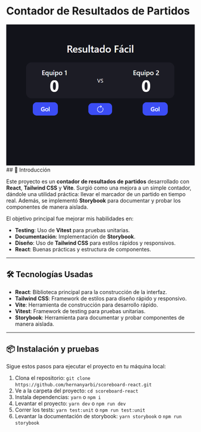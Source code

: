# Contador de Resultados de Partidos

<div align="center">
  <img src="./public/images/image.png" alt="Resultado Fácil" width="600">
</div>
## 🚀 Introducción

Este proyecto es un **contador de resultados de partidos** desarrollado con **React**, **Tailwind CSS** y **Vite**. Surgió como una mejora a un simple contador, dándole una utilidad práctica: llevar el marcador de un partido en tiempo real. Además, se implementó **Storybook** para documentar y probar los componentes de manera aislada.

El objetivo principal fue mejorar mis habilidades en:
- **Testing**: Uso de **Vitest** para pruebas unitarias.
- **Documentación**: Implementación de **Storybook**.
- **Diseño**: Uso de **Tailwind CSS** para estilos rápidos y responsivos.
- **React**: Buenas prácticas y estructura de componentes.

---

## 🛠️ Tecnologías Usadas

- **React**: Biblioteca principal para la construcción de la interfaz.
- **Tailwind CSS**: Framework de estilos para diseño rápido y responsivo.
- **Vite**: Herramienta de construcción para desarrollo rápido.
- **Vitest**: Framework de testing para pruebas unitarias.
- **Storybook**: Herramienta para documentar y probar componentes de manera aislada.

---

## 📦 Instalación y pruebas

Sigue estos pasos para ejecutar el proyecto en tu máquina local:

1. Clona el repositorio:
   `git clone https://github.com/hernanyarbi/scoreboard-react.git`
2. Ve a la carpeta del proyecto:
  `cd scoreboard-react`
3. Instala dependencias:
  `yarn` o `npm i`
4. Levantar el proyecto: 
  `yarn dev` o `npm run dev`
5. Correr los tests:
  `yarn test:unit` o `npm run test:unit`
6. Levantar la documentación de storybook:
  `yarn storybook` o `npm run storybook`
  

